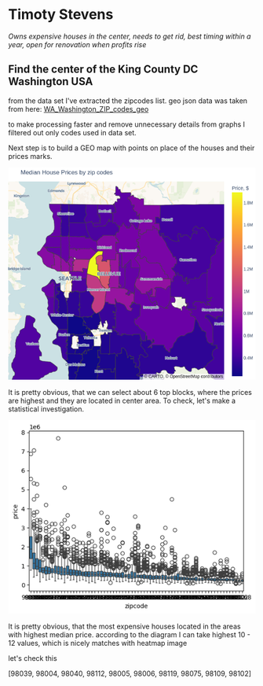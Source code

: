 # Timoty Stevens

_Owns expensive houses in the center, needs to get rid, best timing within a year, open for renovation when profits rise_

## Find the center of the King County DC Washington USA

from the data set I've extracted the zipcodes list. geo json data was taken from here:
[WA_Washington_ZIP_codes_geo](https://github.com/OpenDataDE/State-zip-code-GeoJSON/blob/master/wa_washington_zip_codes_geo.min.json)

to make processing faster and remove unnecessary details from graphs I filtered out only codes used in data set.

Next step is to build a GEO map with points on place of the houses and their prices marks.

![prices heatmap](img/prices_heatmap.png)

It is pretty obvious, that we can select about 6 top blocks, where the prices are highest and they are located in center area. To check, let's make a statistical investigation.

![prices boxplot](img/prices_boxplot.png)

It is pretty obvious, that the most expensive houses located in the areas with highest median price. according to the diagram I can take highest 10 - 12 values, which is nicely matches with heatmap image

let's check this

[98039, 98004, 98040, 98112, 98005, 98006, 98119, 98075, 98109, 98102]
